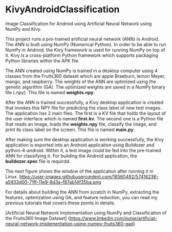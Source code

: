 # KivyAndroidClassification
Image Classification for Android using Artificial Neural Network using NumPy and Kivy.

This project runs a pre-trained artificial neural network (ANN) in Android. The ANN is built using NumPy (Numerical Python). In order to be able to run NumPy in Android, the Kivy framework is used for running NumPy on top of it. Kivy is a cross-platform Python framework which supports packaging Python libraries within the APK file. 

The ANN created using NumPy is trained in a desktop computer using 4 classes from the Fruits360 dataset which are apple Braeburn, lemon Meyer, mango, and raspberry. The weights of the ANN are optimized using the genetic algorithm (GA). The optimized weights are saved in a NumPy binary file (.npy). This file is named **weights.npy**.

After the ANN is trained successfully, a Kivy desktop application is created that invokes this NPY file for predicting the class label of new test images. The application has 2 main files. The first is a KV file that holds the layout of the user interface which is named **first.kv**. The second one is a Python file that reads an image, loads the **weights.npy** file, classify the image, and print its class label on the screen. This file is named **main.py**.

After making sure the desktop application is working successfully, the Kivy application is exported into an Android application using Buildozer and python-4-android. Within it, a test image could be fed into the pre-trained ANN for classifying it. For building the Android application, the **buildozer.spec** file is requirdd. 

The next figure shows the window of the application after running it in Linux.
https://user-images.githubusercontent.com/16560492/57416236-a5933d00-71ff-11e9-8d3a-f87ab14f35ba.png

For details about building the ANN from scratch in NumPy, extracting the features, optimization using GA, and feature reduction, you can read my previous tutorials that covers these points in details.

[Artificial Neural Network Implementation using NumPy and Classification of the Fruits360 Image Dataset] (https://www.linkedin.com/pulse/artificial-neural-network-implementation-using-numpy-fruits360-gad)
